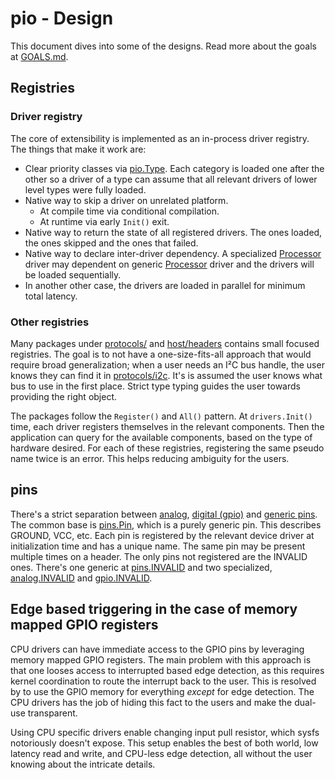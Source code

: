 # pio - Design

This document dives into some of the designs. Read more about the goals at
[GOALS.md](GOALS.md).

## Registries

### Driver registry

The core of extensibility is implemented as an in-process driver registry. The
things that make it work are:
* Clear priority classes via
  [pio.Type](https://godoc.org/github.com/maruel/dlibox/go/pio#Type).
  Each category is loaded one after the other so a driver of a type can assume
  that all relevant drivers of lower level types were fully loaded.
* Native way to skip a driver on unrelated platform.
  * At compile time via conditional compilation.
  * At runtime via early `Init()` exit.
* Native way to return the state of all registered drivers. The ones loaded, the
  ones skipped and the ones that failed.
* Native way to declare inter-driver dependency. A specialized
  [Processor](https://godoc.org/github.com/maruel/dlibox/go/pio#Type)
  driver may dependent on generic
  [Processor](https://godoc.org/github.com/maruel/dlibox/go/pio#Type)
  driver and the drivers will be loaded sequentially.
* In another other case, the drivers are loaded in parallel for minimum total
  latency.


### Other registries

Many packages under [protocols/](../../protocols) and
[host/headers](../../host/headers) contains small focused registries. The goal
is to not have a one-size-fits-all approach that would require broad
generalization; when a user needs an I²C bus handle, the user knows they can
find it in [protocols/i2c](../../protocols/i2c). It's is assumed the user knows
what bus to use in the first place. Strict type typing guides the user towards
providing the right object.

The packages follow the `Register()` and `All()` pattern. At `drivers.Init()`
time, each driver registers themselves in the relevant components. Then the
application can query for the available components, based on the type of
hardware desired. For each of these registries, registering the same pseudo name
twice is an error. This helps reducing ambiguity for the users.


## pins

There's a strict separation between
[analog](https://godoc.org/github.com/maruel/dlibox/go/pio/protocols/analog#PinIO),
[digital
(gpio)](https://godoc.org/github.com/maruel/dlibox/go/pio/protocols/gpio#PinIO)
and [generic
pins](https://godoc.org/github.com/maruel/dlibox/go/pio/protocols/pins#Pin). The
common base is
[pins.Pin](https://godoc.org/github.com/maruel/dlibox/go/pio/protocols/pins#Pin),
which is a purely generic pin. This describes GROUND,
VCC, etc. Each pin is registered by the relevant device driver at initialization
time and has a unique name. The same pin may be present multiple times on a
header. The only pins not registered are the INVALID ones. There's one generic
at
[pins.INVALID](https://godoc.org/github.com/maruel/dlibox/go/pio/protocols/pins#INVALID)
and two specialized,
[analog.INVALID](https://godoc.org/github.com/maruel/dlibox/go/pio/protocols/analog#INVALID)
and
[gpio.INVALID](https://godoc.org/github.com/maruel/dlibox/go/pio/protocols/gpio#INVALID).


## Edge based triggering in the case of memory mapped GPIO registers

CPU drivers can have immediate access to the GPIO pins by leveraging memory
mapped GPIO registers. The main problem with this approach is that one looses
access to interrupted based edge detection, as this requires kernel coordination
to route the interrupt back to the user. This is resolved by to use the GPIO
memory for everything _except_ for edge detection. The CPU drivers has the job
of hiding this fact to the users and make the dual-use transparent.

Using CPU specific drivers enable changing input pull resistor, which sysfs
notoriously doesn't expose. This setup enables the best of both world, low
latency read and write, and CPU-less edge detection, all without the user
knowing about the intricate details.
